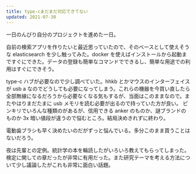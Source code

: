```yaml
---
title: type-cまだまだ対応できてない
updated: 2021-07-30
---
```


一日のんびり自分のプロジェクトを進めた一日。

自前の検索アプリを作りたいと最近思っていたので、そのベースとして使えそうな elasticsearch を少し触ってみた。docker を使えばインストールから起動まですぐにできた。データの登録も簡単なコマンドでできるし、簡単な用途での利用はすぐにできそう。

type-c ハブが必要なので少し調べていた。hhkb とかマウスのインターフェイスが usb a なのでどうしても必要になってしまう。これらの機器を今買い直したら全部無線になるだろうから必要なくなる気もするが、当面はこのままなので。またやはりまだたまに usb メモリを読む必要が出るので持っていた方が良い。
ピンキリでいろんな種類のがあるが、信用できる anker のものか、謎ブランドのものか 3x 暗い値段が違うので悩むところ。結局決めきれずに終わり。

電動歯ブラシも早く決めたいのだがずっと悩んでいる。多分このまま買うことはないだろう。

夜は先輩との定例。統計学の本を輪読したがいろいろ教えてもらってしまった。検定に関しての章だったが非常に有用だった。また研究テーマを考える方法について少し議論したがこれも非常に面白い話題。
